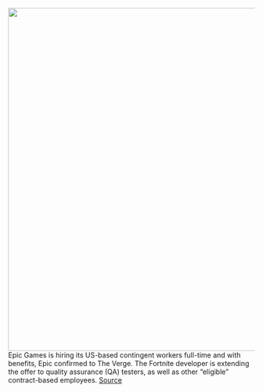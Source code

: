 <img src='https://cdn.vox-cdn.com/thumbor/9jZ3mc6l_NDwkxJOL6tWGl9x3uU=/0x0:2040x1360/1200x800/filters:focal(857x517:1183x843)/cdn.vox-cdn.com/uploads/chorus_image/image/70529337/acastro_20200818_1777_epicApple_0002.0.0.jpg' width='700px' /><br/>
Epic Games is hiring its US-based contingent workers full-time and with benefits, Epic confirmed to The Verge. The Fortnite developer is extending the offer to quality assurance (QA) testers, as well as other “eligible” contract-based employees.
<a href='https://www.theverge.com/2022/2/19/22942053/epic-games-full-time-employment-contingent-workers'> Source <a/>